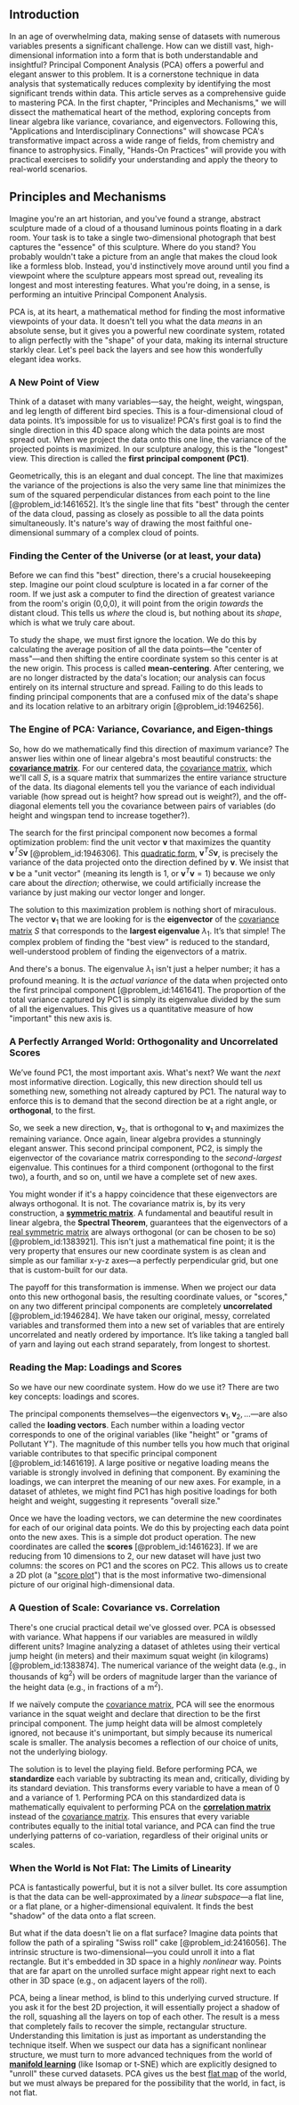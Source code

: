 ## Introduction
In an age of overwhelming data, making sense of datasets with numerous variables presents a significant challenge. How can we distill vast, high-dimensional information into a form that is both understandable and insightful? Principal Component Analysis (PCA) offers a powerful and elegant answer to this problem. It is a cornerstone technique in data analysis that systematically reduces complexity by identifying the most significant trends within data. This article serves as a comprehensive guide to mastering PCA. In the first chapter, "Principles and Mechanisms," we will dissect the mathematical heart of the method, exploring concepts from linear algebra like variance, covariance, and eigenvectors. Following this, "Applications and Interdisciplinary Connections" will showcase PCA's transformative impact across a wide range of fields, from chemistry and finance to astrophysics. Finally, "Hands-On Practices" will provide you with practical exercises to solidify your understanding and apply the theory to real-world scenarios.

## Principles and Mechanisms

Imagine you're an art historian, and you've found a strange, abstract sculpture made of a cloud of a thousand luminous points floating in a dark room. Your task is to take a single two-dimensional photograph that best captures the "essence" of this sculpture. Where do you stand? You probably wouldn't take a picture from an angle that makes the cloud look like a formless blob. Instead, you'd instinctively move around until you find a viewpoint where the sculpture appears most spread out, revealing its longest and most interesting features. What you're doing, in a sense, is performing an intuitive Principal Component Analysis.

PCA is, at its heart, a mathematical method for finding the most informative viewpoints of your data. It doesn't tell you what the data *means* in an absolute sense, but it gives you a powerful new coordinate system, rotated to align perfectly with the "shape" of your data, making its internal structure starkly clear. Let's peel back the layers and see how this wonderfully elegant idea works.

### A New Point of View

Think of a dataset with many variables—say, the height, weight, wingspan, and leg length of different bird species. This is a four-dimensional cloud of data points. It’s impossible for us to visualize! PCA's first goal is to find the single direction in this 4D space along which the data points are most spread out. When we project the data onto this one line, the variance of the projected points is maximized. In our sculpture analogy, this is the "longest" view. This direction is called the **first principal component (PC1)**.

Geometrically, this is an elegant and dual concept. The line that maximizes the variance of the projections is also the very same line that minimizes the sum of the squared perpendicular distances from each point to the line [@problem_id:1461652]. It’s the single line that fits "best" through the center of the data cloud, passing as closely as possible to all the data points simultaneously. It's nature's way of drawing the most faithful one-dimensional summary of a complex cloud of points.

### Finding the Center of the Universe (or at least, your data)

Before we can find this "best" direction, there's a crucial housekeeping step. Imagine our point cloud sculpture is located in a far corner of the room. If we just ask a computer to find the direction of greatest variance from the room's origin (0,0,0), it will point from the origin *towards* the distant cloud. This tells us *where* the cloud is, but nothing about its *shape*, which is what we truly care about.

To study the shape, we must first ignore the location. We do this by calculating the average position of all the data points—the "center of mass"—and then shifting the entire coordinate system so this center is at the new origin. This process is called **mean-centering**. After centering, we are no longer distracted by the data's location; our analysis can focus entirely on its internal structure and spread. Failing to do this leads to finding principal components that are a confused mix of the data's shape and its location relative to an arbitrary origin [@problem_id:1946256].

### The Engine of PCA: Variance, Covariance, and Eigen-things

So, how do we mathematically find this direction of maximum variance? The answer lies within one of linear algebra's most beautiful constructs: the **[covariance matrix](@article_id:138661)**. For our centered data, the [covariance matrix](@article_id:138661), which we'll call $S$, is a square matrix that summarizes the entire variance structure of the data. Its diagonal elements tell you the variance of each individual variable (how spread out is height? how spread out is weight?), and the off-diagonal elements tell you the covariance between pairs of variables (do height and wingspan tend to increase together?).

The search for the first principal component now becomes a formal optimization problem: find the unit vector $\mathbf{v}$ that maximizes the quantity $\mathbf{v}^T S \mathbf{v}$ [@problem_id:1946306]. This [quadratic form](@article_id:153003), $\mathbf{v}^T S \mathbf{v}$, is precisely the variance of the data projected onto the direction defined by $\mathbf{v}$. We insist that $\mathbf{v}$ be a "unit vector" (meaning its length is 1, or $\mathbf{v}^T \mathbf{v} = 1$) because we only care about the *direction*; otherwise, we could artificially increase the variance by just making our vector longer and longer.

The solution to this maximization problem is nothing short of miraculous. The vector $\mathbf{v}_1$ that we are looking for is the **eigenvector** of the [covariance matrix](@article_id:138661) $S$ that corresponds to the **largest eigenvalue** $\lambda_1$. It’s that simple! The complex problem of finding the "best view" is reduced to the standard, well-understood problem of finding the eigenvectors of a matrix.

And there's a bonus. The eigenvalue $\lambda_1$ isn't just a helper number; it has a profound meaning. It is the *actual variance* of the data when projected onto the first principal component [@problem_id:1461641]. The proportion of the total variance captured by PC1 is simply its eigenvalue divided by the sum of all the eigenvalues. This gives us a quantitative measure of how "important" this new axis is.

### A Perfectly Arranged World: Orthogonality and Uncorrelated Scores

We’ve found PC1, the most important axis. What's next? We want the *next* most informative direction. Logically, this new direction should tell us something new, something not already captured by PC1. The natural way to enforce this is to demand that the second direction be at a right angle, or **orthogonal**, to the first.

So, we seek a new direction, $\mathbf{v}_2$, that is orthogonal to $\mathbf{v}_1$ and maximizes the remaining variance. Once again, linear algebra provides a stunningly elegant answer. This second principal component, PC2, is simply the eigenvector of the covariance matrix corresponding to the *second-largest* eigenvalue. This continues for a third component (orthogonal to the first two), a fourth, and so on, until we have a complete set of new axes.

You might wonder if it's a happy coincidence that these eigenvectors are always orthogonal. It is not. The covariance matrix is, by its very construction, a **[symmetric matrix](@article_id:142636)**. A fundamental and beautiful result in linear algebra, the **Spectral Theorem**, guarantees that the eigenvectors of a [real symmetric matrix](@article_id:192312) are always orthogonal (or can be chosen to be so) [@problem_id:1383921]. This isn't just a mathematical fine point; it is the very property that ensures our new coordinate system is as clean and simple as our familiar x-y-z axes—a perfectly perpendicular grid, but one that is custom-built for our data.

The payoff for this transformation is immense. When we project our data onto this new orthogonal basis, the resulting coordinate values, or "scores," on any two different principal components are completely **uncorrelated** [@problem_id:1946284]. We have taken our original, messy, correlated variables and transformed them into a new set of variables that are entirely uncorrelated and neatly ordered by importance. It’s like taking a tangled ball of yarn and laying out each strand separately, from longest to shortest.

### Reading the Map: Loadings and Scores

So we have our new coordinate system. How do we use it? There are two key concepts: loadings and scores.

The principal components themselves—the eigenvectors $\mathbf{v}_1, \mathbf{v}_2, \dots$—are also called the **loading vectors**. Each number within a loading vector corresponds to one of the original variables (like "height" or "grams of Pollutant Y"). The magnitude of this number tells you how much that original variable contributes to that specific principal component [@problem_id:1461619]. A large positive or negative loading means the variable is strongly involved in defining that component. By examining the loadings, we can interpret the meaning of our new axes. For example, in a dataset of athletes, we might find PC1 has high positive loadings for both height and weight, suggesting it represents "overall size."

Once we have the loading vectors, we can determine the new coordinates for each of our original data points. We do this by projecting each data point onto the new axes. This is a simple dot product operation. The new coordinates are called the **scores** [@problem_id:1461623]. If we are reducing from 10 dimensions to 2, our new dataset will have just two columns: the scores on PC1 and the scores on PC2. This allows us to create a 2D plot (a "[score plot](@article_id:194639)") that is the most informative two-dimensional picture of our original high-dimensional data.

### A Question of Scale: Covariance vs. Correlation

There's one crucial practical detail we've glossed over. PCA is obsessed with variance. What happens if our variables are measured in wildly different units? Imagine analyzing a dataset of athletes using their vertical jump height (in meters) and their maximum squat weight (in kilograms) [@problem_id:1383874]. The numerical variance of the weight data (e.g., in thousands of $\text{kg}^2$) will be orders of magnitude larger than the variance of the height data (e.g., in fractions of a $\text{m}^2$).

If we naïvely compute the [covariance matrix](@article_id:138661), PCA will see the enormous variance in the squat weight and declare that direction to be the first principal component. The jump height data will be almost completely ignored, not because it's unimportant, but simply because its numerical scale is smaller. The analysis becomes a reflection of our choice of units, not the underlying biology.

The solution is to level the playing field. Before performing PCA, we **standardize** each variable by subtracting its mean and, critically, dividing by its standard deviation. This transforms every variable to have a mean of 0 and a variance of 1. Performing PCA on this standardized data is mathematically equivalent to performing PCA on the **[correlation matrix](@article_id:262137)** instead of the [covariance matrix](@article_id:138661). This ensures that every variable contributes equally to the initial total variance, and PCA can find the true underlying patterns of co-variation, regardless of their original units or scales.

### When the World is Not Flat: The Limits of Linearity

PCA is fantastically powerful, but it is not a silver bullet. Its core assumption is that the data can be well-approximated by a *linear subspace*—a flat line, or a flat plane, or a higher-dimensional equivalent. It finds the best "shadow" of the data onto a flat screen.

But what if the data doesn't lie on a flat surface? Imagine data points that follow the path of a spiraling "Swiss roll" cake [@problem_id:2416056]. The intrinsic structure is two-dimensional—you could unroll it into a flat rectangle. But it's embedded in 3D space in a highly *nonlinear* way. Points that are far apart on the unrolled surface might appear right next to each other in 3D space (e.g., on adjacent layers of the roll).

PCA, being a linear method, is blind to this underlying curved structure. If you ask it for the best 2D projection, it will essentially project a shadow of the roll, squashing all the layers on top of each other. The result is a mess that completely fails to recover the simple, rectangular structure. Understanding this limitation is just as important as understanding the technique itself. When we suspect our data has a significant nonlinear structure, we must turn to more advanced techniques from the world of **[manifold learning](@article_id:156174)** (like Isomap or t-SNE) which are explicitly designed to "unroll" these curved datasets. PCA gives us the best [flat map](@article_id:185690) of the world, but we must always be prepared for the possibility that the world, in fact, is not flat.